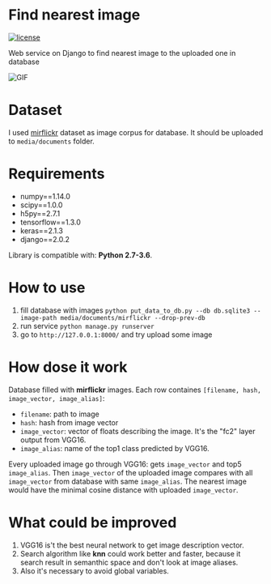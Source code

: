 # Find nearest image

[![license](https://img.shields.io/github/license/mashape/apistatus.svg?maxAge=2592000)](https://github.com/Donskov7/find_nearest_image/blob/master/LICENSE)

Web service on Django to find nearest image to the uploaded one in database

![GIF](https://github.com/Donskov7/find_nearest_image/blob/master/zedge.gif)

# Dataset
I used [mirflickr](http://press.liacs.nl/mirflickr/#sec_download) dataset as image corpus for database.
It should be uploaded to `media/documents` folder.

# Requirements
- numpy==1.14.0
- scipy==1.0.0
- h5py==2.7.1
- tensorflow==1.3.0
- keras==2.1.3
- django==2.0.2

Library is compatible with: __Python 2.7-3.6__.

# How to use
1. fill database with images 
  `python put_data_to_db.py --db db.sqlite3 --image-path media/documents/mirflickr --drop-prev-db`
2. run service 
  `python manage.py runserver`
3. go to `http://127.0.0.1:8000/` and try upload some image

# How dose it work
Database filled with **mirflickr** images. 
Each row containes `[filename, hash, image_vector, image_alias]`:
  - `filename`: path to image
  - `hash`: hash from image vector
  - `image_vector`: vector of floats describing the image. It's the "fc2" layer output from VGG16.
  - `image_alias`: name of the top1 class predicted by VGG16.

Every uploaded image go through VGG16: gets `image_vector` and top5 `image_alias`.
Then `image_vector` of the uploaded image compares with all `image_vector` from database with same `image_alias`.
The nearest image would have the minimal cosine distance with uploaded `image_vector`.

# What could be improved
1. VGG16 is't the best neural network to get image description vector.
2. Search algorithm like **knn** could work better and faster, because it search result in semanthic space and don't look at image aliases.
3. Also it's necessary to avoid global variables.
